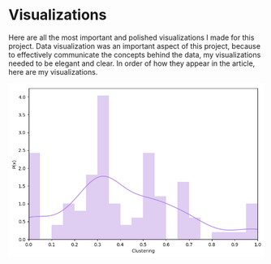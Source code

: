 # Visualizations
Here are all the most important and polished visualizations I made for this project. Data visualization was an important aspect of this project, because to effectively communicate the concepts behind the data, my visualizations needed to be elegant and clear. In order of how they appear in the article, here are my visualizations.

<img src="clustering.png">
